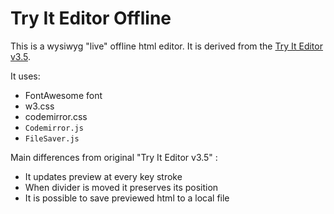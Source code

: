 # Try It Editor Offline

This is a wysiwyg "live" offline html editor. It is derived from the [Try It Editor v3.5](http://a.b.c).

It uses:
 - FontAwesome font
 - w3.css
 - codemirror.css
 - `Codemirror.js`
 - `FileSaver.js`

Main differences from original "Try It Editor v3.5" :
 - It updates preview at every key stroke
 - When divider is moved it preserves its position
 - It is possible to save previewed html to a local file

